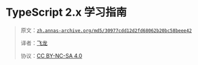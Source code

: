 # TypeScript 2.x 学习指南

> 原文：[`zh.annas-archive.org/md5/30977cdd12d2fd68062b20bc58beee42`](https://zh.annas-archive.org/md5/30977cdd12d2fd68062b20bc58beee42)
> 
> 译者：[飞龙](https://github.com/wizardforcel)
> 
> 协议：[CC BY-NC-SA 4.0](http://creativecommons.org/licenses/by-nc-sa/4.0/)